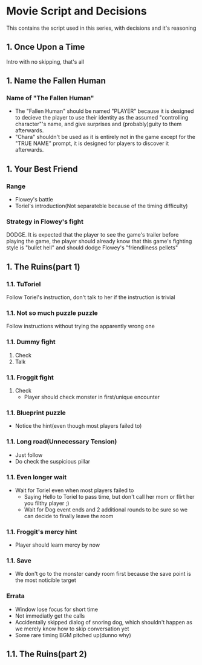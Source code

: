 # Movie Script and Decisions
This contains the script used in this series, with decisions and it's reasoning

## 1. Once Upon a Time 
Intro with no skipping, that's all

## 1. Name the Fallen Human 
### Name of "The Fallen Human"
* The "Fallen Human" should be named "PLAYER" because it is designed to decieve the player to use their identity as the assumed "controlling character"'s name, and give surprises and (probably)guity to them afterwards.
* "Chara" shouldn't be used as it is entirely not in the game except for the "TRUE NAME" prompt, it is designed for players to discover it afterwards.

## 1. Your Best Friend
### Range
* Flowey's battle
* Toriel's introduction(Not separateble because of the timing difficulty)

### Strategy in Flowey's fight
DODGE.  It is expected that the player to see the game's trailer before playing the game, the player should already know that this game's fighting style is "bullet hell" and should dodge Flowey's "friendliness pellets"

## 1. The Ruins(part 1)
### 1.1. TuToriel
Follow Toriel's instruction, don't talk to her if the instruction is trivial

### 1.1. Not so much puzzle puzzle
Follow instructions without trying the apparently wrong one

### 1.1. Dummy fight
1. Check
1. Talk

### 1.1. Froggit fight
1. Check
	* Player should check monster in first/unique encounter

### 1.1. Blueprint puzzle
* Notice the hint(even though most players failed to)

### 1.1. Long road(Unnecessary Tension)
* Just follow
* Do check the suspicious pillar

### 1.1. Even longer wait
* Wait for Toriel even when most players failed to
	* Saying Hello to Toriel to pass time, but don't call her mom or flirt her you filthy player ;)
	* Wait for Dog event ends and 2 additional rounds to be sure so we can decide to finally leave the room

### 1.1. Froggit's mercy hint
* Player should learn mercy by now

### 1.1. Save
* We don't go to the monster candy room first because the save point is the most noticible target

### Errata
* Window lose focus for short time
* Not immediatly get the calls
* Accidentally skipped dialog of snoring dog, which shouldn't happen as we merely know how to skip conversation yet
* Some rare timing BGM pitched up(dunno why)

## 1.1. The Ruins(part 2)
